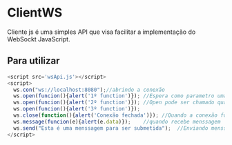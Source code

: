 # ClientWS
Cliente js é uma simples API que visa facilitar a implementação do WebSockt JavaScript.

## Para utilizar
```js
<script src='wsApi.js'></script>
<script>
  ws.con("ws://localhost:8080");//abrindo a conexão
  ws.open(funcion(){alert('1º function')}); //Espera como parametro uma function de callback
  ws.open(funcion(){alert('2º function')}); //Open pode ser chamado quantas vezes for necessário
  ws.open(funcion(){alert('3º function')});
  ws.close(function(){alert('Conexão fechada')}); //Quando a conexão for fechada
  ws.message(funcion(e){alert(e.data)});    //quando recebe menssagem
  ws.send("Esta é uma menssagem para ser submetida");  //Enviando menssagem
</script>
```

